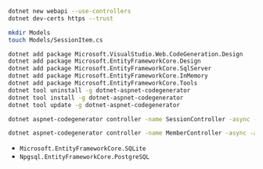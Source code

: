 ```bash
dotnet new webapi --use-controllers
dotnet dev-certs https --trust
```

```bash
mkdir Models
touch Models/SessionItem.cs
```


```bash
dotnet add package Microsoft.VisualStudio.Web.CodeGeneration.Design
dotnet add package Microsoft.EntityFrameworkCore.Design
dotnet add package Microsoft.EntityFrameworkCore.SqlServer
dotnet add package Microsoft.EntityFrameworkCore.InMemory
dotnet add package Microsoft.EntityFrameworkCore.Tools
dotnet tool uninstall -g dotnet-aspnet-codegenerator
dotnet tool install -g dotnet-aspnet-codegenerator
dotnet tool update -g dotnet-aspnet-codegenerator
```

```bash
dotnet aspnet-codegenerator controller -name SessionController -async -api -m SessionItem -dc ConferenceContext -outDir Controllers
```

```bash
dotnet aspnet-codegenerator controller -name MemberController -async -api -m MemberItem -dc ConferenceContext -outDir Controllers
```



- `Microsoft.EntityFrameworkCore.SQLite`
- `Npgsql.EntityFrameworkCore.PostgreSQL`